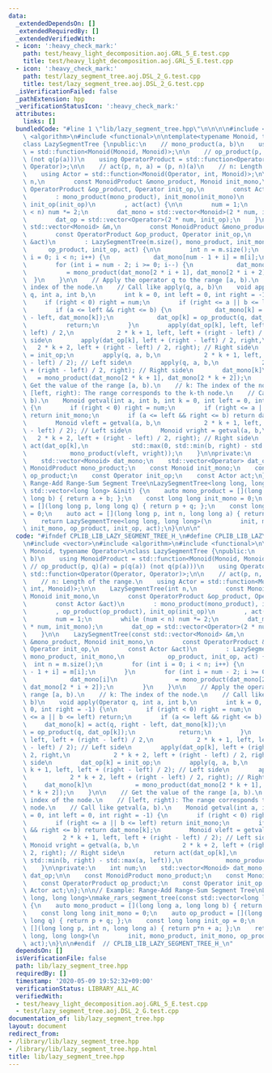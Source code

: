```yaml
---
data:
  _extendedDependsOn: []
  _extendedRequiredBy: []
  _extendedVerifiedWith:
  - icon: ':heavy_check_mark:'
    path: test/heavy_light_decomposition.aoj.GRL_5_E.test.cpp
    title: test/heavy_light_decomposition.aoj.GRL_5_E.test.cpp
  - icon: ':heavy_check_mark:'
    path: test/lazy_segment_tree.aoj.DSL_2_G.test.cpp
    title: test/lazy_segment_tree.aoj.DSL_2_G.test.cpp
  _isVerificationFailed: false
  _pathExtension: hpp
  _verificationStatusIcon: ':heavy_check_mark:'
  attributes:
    links: []
  bundledCode: "#line 1 \"lib/lazy_segment_tree.hpp\"\n\n\n\n#include <vector>\n#include\
    \ <algorithm>\n#include <functional>\n\ntemplate<typename Monoid, typename Operator>\n\
    class LazySegmentTree {\npublic:\n    // mono_product(a, b)\n    using MonoidProduct\
    \ = std::function<Monoid(Monoid, Monoid)>;\n\n    // op_product(p, q)(a) = p(q(a))\
    \ (not q(p(a)))\n    using OperatorProduct = std::function<Operator(Operator,\
    \ Operator)>;\n\n    // act(p, n, a) = (p, n)(a)\n    // n: Length of the range.\n\
    \    using Actor = std::function<Monoid(Operator, int, Monoid)>;\n\n    LazySegmentTree(int\
    \ n,\n        const MonoidProduct &mono_product, Monoid init_mono,\n        const\
    \ OperatorProduct &op_product, Operator init_op,\n        const Actor &act)\n\
    \        : mono_product(mono_product), init_mono(init_mono)\n        , op_product(op_product),\
    \ init_op(init_op)\n        , act(act) {\n\n        num = 1;\n        while (num\
    \ < n) num *= 2;\n        dat_mono = std::vector<Monoid>(2 * num, init_mono);\n\
    \        dat_op = std::vector<Operator>(2 * num, init_op);\n    }\n\n    LazySegmentTree(const\
    \ std::vector<Monoid> &m,\n        const MonoidProduct &mono_product, Monoid init_mono,\n\
    \        const OperatorProduct &op_product, Operator init_op,\n        const Actor\
    \ &act)\n        : LazySegmentTree(m.size(), mono_product, init_mono,\n      \
    \      op_product, init_op, act) {\n\n        int n = m.size();\n        for (int\
    \ i = 0; i < n; i++) {\n            dat_mono[num - 1 + i] = m[i];\n        }\n\
    \        for (int i = num - 2; i >= 0; i--) {\n            dat_mono[i]\n     \
    \           = mono_product(dat_mono[2 * i + 1], dat_mono[2 * i + 2]);\n      \
    \  }\n    }\n\n    // Apply the operator q to the range [a, b).\n    // k: The\
    \ index of the node.\n    // Call like apply(q, a, b)\n    void apply(Operator\
    \ q, int a, int b,\n        int k = 0, int left = 0, int right = -1) {\n\n   \
    \     if (right < 0) right = num;\n        if (right <= a || b <= left) return;\n\
    \        if (a <= left && right <= b) {\n            dat_mono[k] = act(q, right\
    \ - left, dat_mono[k]);\n            dat_op[k] = op_product(q, dat_op[k]);\n \
    \           return;\n        }\n        apply(dat_op[k], left, left + (right -\
    \ left) / 2,\n            2 * k + 1, left, left + (right - left) / 2); // Left\
    \ side\n        apply(dat_op[k], left + (right - left) / 2, right,\n         \
    \   2 * k + 2, left + (right - left) / 2, right); // Right side\n        dat_op[k]\
    \ = init_op;\n        apply(q, a, b,\n            2 * k + 1, left, left + (right\
    \ - left) / 2); // Left side\n        apply(q, a, b,\n            2 * k + 2, left\
    \ + (right - left) / 2, right); // Right side\n        dat_mono[k]\n         \
    \   = mono_product(dat_mono[2 * k + 1], dat_mono[2 * k + 2]);\n    }\n\n    //\
    \ Get the value of the range [a, b).\n    // k: The index of the node.\n    //\
    \ [left, right): The range corresponds to the k-th node.\n    // Call like getval(a,\
    \ b).\n    Monoid getval(int a, int b, int k = 0, int left = 0, int right = -1)\
    \ {\n        if (right < 0) right = num;\n        if (right <= a || b <= left)\
    \ return init_mono;\n        if (a <= left && right <= b) return dat_mono[k];\n\
    \        Monoid vleft = getval(a, b,\n            2 * k + 1, left, left + (right\
    \ - left) / 2); // Left side\n        Monoid vright = getval(a, b,\n         \
    \   2 * k + 2, left + (right - left) / 2, right); // Right side\n        return\
    \ act(dat_op[k],\n            std::max(0, std::min(b, right) - std::max(a, left)),\n\
    \            mono_product(vleft, vright));\n    }\n\nprivate:\n    int num;\n\
    \    std::vector<Monoid> dat_mono;\n    std::vector<Operator> dat_op;\n\n    const\
    \ MonoidProduct mono_product;\n    const Monoid init_mono;\n    const OperatorProduct\
    \ op_product;\n    const Operator init_op;\n    const Actor act;\n};\n\n// Example:\
    \ Range-Add Range-Sum Segment Tree\nLazySegmentTree<long long, long long>\nmake_rars_segment_tree(const\
    \ std::vector<long long> &init) {\n    auto mono_product = [](long long a, long\
    \ long b) { return a + b; };\n    const long long init_mono = 0;\n    auto op_product\
    \ = [](long long p, long long q) { return p + q; };\n    const long long init_op\
    \ = 0;\n    auto act = [](long long p, int n, long long a) { return p*n + a; };\n\
    \    return LazySegmentTree<long long, long long>(\n        init, mono_product,\
    \ init_mono, op_product, init_op, act);\n}\n\n\n"
  code: "#ifndef CPLIB_LIB_LAZY_SEGMENT_TREE_H_\n#define CPLIB_LIB_LAZY_SEGMENT_TREE_H_\n\
    \n#include <vector>\n#include <algorithm>\n#include <functional>\n\ntemplate<typename\
    \ Monoid, typename Operator>\nclass LazySegmentTree {\npublic:\n    // mono_product(a,\
    \ b)\n    using MonoidProduct = std::function<Monoid(Monoid, Monoid)>;\n\n   \
    \ // op_product(p, q)(a) = p(q(a)) (not q(p(a)))\n    using OperatorProduct =\
    \ std::function<Operator(Operator, Operator)>;\n\n    // act(p, n, a) = (p, n)(a)\n\
    \    // n: Length of the range.\n    using Actor = std::function<Monoid(Operator,\
    \ int, Monoid)>;\n\n    LazySegmentTree(int n,\n        const MonoidProduct &mono_product,\
    \ Monoid init_mono,\n        const OperatorProduct &op_product, Operator init_op,\n\
    \        const Actor &act)\n        : mono_product(mono_product), init_mono(init_mono)\n\
    \        , op_product(op_product), init_op(init_op)\n        , act(act) {\n\n\
    \        num = 1;\n        while (num < n) num *= 2;\n        dat_mono = std::vector<Monoid>(2\
    \ * num, init_mono);\n        dat_op = std::vector<Operator>(2 * num, init_op);\n\
    \    }\n\n    LazySegmentTree(const std::vector<Monoid> &m,\n        const MonoidProduct\
    \ &mono_product, Monoid init_mono,\n        const OperatorProduct &op_product,\
    \ Operator init_op,\n        const Actor &act)\n        : LazySegmentTree(m.size(),\
    \ mono_product, init_mono,\n            op_product, init_op, act) {\n\n      \
    \  int n = m.size();\n        for (int i = 0; i < n; i++) {\n            dat_mono[num\
    \ - 1 + i] = m[i];\n        }\n        for (int i = num - 2; i >= 0; i--) {\n\
    \            dat_mono[i]\n                = mono_product(dat_mono[2 * i + 1],\
    \ dat_mono[2 * i + 2]);\n        }\n    }\n\n    // Apply the operator q to the\
    \ range [a, b).\n    // k: The index of the node.\n    // Call like apply(q, a,\
    \ b)\n    void apply(Operator q, int a, int b,\n        int k = 0, int left =\
    \ 0, int right = -1) {\n\n        if (right < 0) right = num;\n        if (right\
    \ <= a || b <= left) return;\n        if (a <= left && right <= b) {\n       \
    \     dat_mono[k] = act(q, right - left, dat_mono[k]);\n            dat_op[k]\
    \ = op_product(q, dat_op[k]);\n            return;\n        }\n        apply(dat_op[k],\
    \ left, left + (right - left) / 2,\n            2 * k + 1, left, left + (right\
    \ - left) / 2); // Left side\n        apply(dat_op[k], left + (right - left) /\
    \ 2, right,\n            2 * k + 2, left + (right - left) / 2, right); // Right\
    \ side\n        dat_op[k] = init_op;\n        apply(q, a, b,\n            2 *\
    \ k + 1, left, left + (right - left) / 2); // Left side\n        apply(q, a, b,\n\
    \            2 * k + 2, left + (right - left) / 2, right); // Right side\n   \
    \     dat_mono[k]\n            = mono_product(dat_mono[2 * k + 1], dat_mono[2\
    \ * k + 2]);\n    }\n\n    // Get the value of the range [a, b).\n    // k: The\
    \ index of the node.\n    // [left, right): The range corresponds to the k-th\
    \ node.\n    // Call like getval(a, b).\n    Monoid getval(int a, int b, int k\
    \ = 0, int left = 0, int right = -1) {\n        if (right < 0) right = num;\n\
    \        if (right <= a || b <= left) return init_mono;\n        if (a <= left\
    \ && right <= b) return dat_mono[k];\n        Monoid vleft = getval(a, b,\n  \
    \          2 * k + 1, left, left + (right - left) / 2); // Left side\n       \
    \ Monoid vright = getval(a, b,\n            2 * k + 2, left + (right - left) /\
    \ 2, right); // Right side\n        return act(dat_op[k],\n            std::max(0,\
    \ std::min(b, right) - std::max(a, left)),\n            mono_product(vleft, vright));\n\
    \    }\n\nprivate:\n    int num;\n    std::vector<Monoid> dat_mono;\n    std::vector<Operator>\
    \ dat_op;\n\n    const MonoidProduct mono_product;\n    const Monoid init_mono;\n\
    \    const OperatorProduct op_product;\n    const Operator init_op;\n    const\
    \ Actor act;\n};\n\n// Example: Range-Add Range-Sum Segment Tree\nLazySegmentTree<long\
    \ long, long long>\nmake_rars_segment_tree(const std::vector<long long> &init)\
    \ {\n    auto mono_product = [](long long a, long long b) { return a + b; };\n\
    \    const long long init_mono = 0;\n    auto op_product = [](long long p, long\
    \ long q) { return p + q; };\n    const long long init_op = 0;\n    auto act =\
    \ [](long long p, int n, long long a) { return p*n + a; };\n    return LazySegmentTree<long\
    \ long, long long>(\n        init, mono_product, init_mono, op_product, init_op,\
    \ act);\n}\n\n#endif  // CPLIB_LIB_LAZY_SEGMENT_TREE_H_\n"
  dependsOn: []
  isVerificationFile: false
  path: lib/lazy_segment_tree.hpp
  requiredBy: []
  timestamp: '2020-05-09 19:52:32+09:00'
  verificationStatus: LIBRARY_ALL_AC
  verifiedWith:
  - test/heavy_light_decomposition.aoj.GRL_5_E.test.cpp
  - test/lazy_segment_tree.aoj.DSL_2_G.test.cpp
documentation_of: lib/lazy_segment_tree.hpp
layout: document
redirect_from:
- /library/lib/lazy_segment_tree.hpp
- /library/lib/lazy_segment_tree.hpp.html
title: lib/lazy_segment_tree.hpp
---
```

